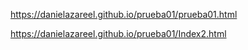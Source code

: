 https://danielazareel.github.io/prueba01/prueba01.html

https://danielazareel.github.io/prueba01/Index2.html
